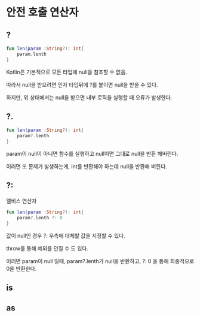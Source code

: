 # 안전 호출 연산자

## ?

~~~kotlin
fun len(param :String?): int{
    param.lenth
}
~~~

Kotlin은 기본적으로 모든 타입에 null을 참조할 수 없음. 

따라서 null을 받으려면 인자 타입뒤에 ?를 붙이면 null을 받을 수 있다. 

하지만, 위 상태에서는 null을 받으면 내부 로직을 실행할 때 오류가 발생한다.

## ?.

~~~kotlin
fun len(param :String?): int{
    param?.lenth
}
~~~
param이 null이 아니면 함수를 실행하고 
null이면 그대로 null을 반환 해버린다.

이러면 또 문제가 발생하는게, int를 반환해야 하는데 null을 반환해 버린다. 

## ?: 
엘비스 연산자 
~~~kotlin
fun len(param :String?): int{
    param?.lenth ?: 0
}
~~~
값이 null인 경우 ?: 우측에 대체할 값을 지정할 수 있다. 

throw를 통해 예외를 던질 수 도 있다.

이러면 param이 null 일때, 
param?.lenth가 null을 반환하고,
?: 0 을 통해 최종적으로 0을 반환한다.

## is 

## as 
